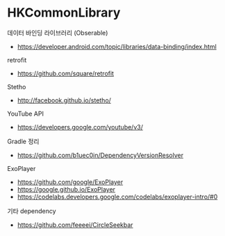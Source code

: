 # HKCommonLibrary

데이터 바인딩 라이브러리 (Obserable)
-  https://developer.android.com/topic/libraries/data-binding/index.html

retrofit
- https://github.com/square/retrofit

Stetho
- http://facebook.github.io/stetho/

YouTube API
- https://developers.google.com/youtube/v3/

Gradle 정리
- https://github.com/b1uec0in/DependencyVersionResolver

ExoPlayer
- https://github.com/google/ExoPlayer
- https://google.github.io/ExoPlayer
- https://codelabs.developers.google.com/codelabs/exoplayer-intro/#0

기타 dependency
- https://github.com/feeeei/CircleSeekbar
